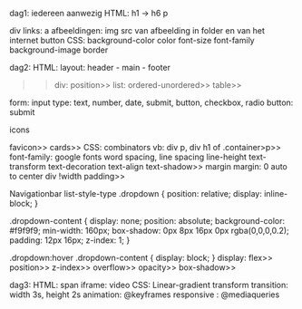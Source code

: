 dag1: iedereen aanwezig
HTML: 
  h1 -> h6
  p
  <!--comment-->
  div
  links: a
  afbeeldingen: img src van afbeelding in folder en van het internet
  button
CSS:
  background-color
  color
  font-size
  font-family
  background-image
  border
  
dag2:
HTML:
layout: header - main - footer
>>div: position>>
  list: ordered-unordered>>
  table>>
  <!--open w3schools-->
  form: input type: text, number, date, submit, button, checkbox, radio
  button: submit
  >>
  icons
  >>
  favicon>>
  cards>>
CSS:
     combinators vb: div p, div h1 of .container>p>>
     font-family: google fonts
    word spacing, line spacing
         line-height
     text-transform
     text-decoration
     text-align
    text-shadow>>
  margin
  margin: 0 auto to center div !width
  padding>>
  
  Navigationbar
  list-style-type
  .dropdown {
  position: relative;
  display: inline-block;
}

.dropdown-content {
  display: none;
  position: absolute;
  background-color: #f9f9f9;
  min-width: 160px;
  box-shadow: 0px 8px 16px 0px rgba(0,0,0,0.2);
  padding: 12px 16px;
  z-index: 1;
}

.dropdown:hover .dropdown-content {
  display: block;
}
  display: flex>>
  position>>
  z-index>>
  overflow>>
  opacity>>
  box-shadow>>
  
dag3:
    HTML:
         span
         iframe: video
    CSS:
        Linear-gradient
        transform
        transition: width 3s, height 2s
        animation: @keyframes
        responsive : @mediaqueries
